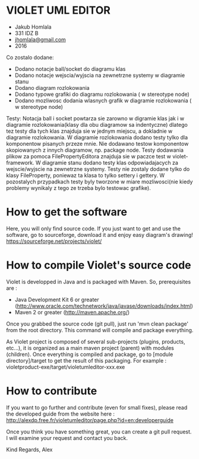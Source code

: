 VIOLET UML EDITOR
======================
* Jakub Homlala
* 331 IDZ B
* jhomlala@gmail.com
* 2016


Co zostalo dodane:

*  Dodano notacje ball/socket do diagramu klas
*  Dodano notacje wejscia/wyjscia na zewnetrzne systemy w diagramie stanu
*  Dodano diagram rozlokowania
*  Dodano typowe grafiki do diagramu rozlokowania ( w stereotype node)
*  Dodano mozliwosc dodania wlasnych grafik w diagramie rozlokowania ( w stereotype node)

Testy:
Notacja ball i socket powtarza sie zarowno w digramie klas jak i w diagramie rozlokowania(klasy dla obu diagramow sa indentyczne) dlatego tez testy dla tych klas znajduja sie w jednym miejscu, a dokladnie w diagramie rozlokowania.
W diagramie rozlokowania dodano testy tylko dla komponentow pisanych przeze mnie. Nie dodawano testow komponentow skopiowanych z innych diagramow, np. package node.
Testy dodawania plikow za pomoca FilePropertyEditora znajduja sie w paczce test w violet-framework. W diagramie stanu dodano testy klas odpowiadajacych za wejscie/wyjscie na zewnetrzne systemy.  Testy nie zostaly dodane tylko do klasy FileProperty, poniewaz ta klasa to tylko settery i gettery. W pozostalych przypadkach testy byly tworzone w miare mozliwosci(nie kiedy problemy wynikaly z tego ze trzeba bylo testowac grafike).

































How to get the software
=======================

Here, you will only find source code. If you just want to get and use the software, go to sourceforge, download it and enjoy easy diagram's drawing! https://sourceforge.net/projects/violet/


How to compile Violet's source code
===================================

Violet is developped in Java and is packaged with Maven.
So, prerequisites are :
+ Java Development Kit 6 or greater (http://www.oracle.com/technetwork/java/javase/downloads/index.html)
+ Maven 2 or greater (http://maven.apache.org/)
 
Once you grabbed the source code (git pull), just run 'mvn clean package' from the root directory. This command will compile and package everything. 

As Violet project is composed of several sub-projects (plugins, products, etc...), it is organized as a main maven project (parent) with modules (children). Once everything is compiled and package, go to [module directory]/target to get the result of this packaging. For example : violetproduct-exe/target/violetumleditor-xxx.exe
 

How to contribute
=================

If you want to go further and contribute (even for small fixes), please read the developed guide from the website here : http://alexdp.free.fr/violetumleditor/page.php?id=en:developerguide

Once you think you have something great, you can create a git pull request. I will examine your request and contact you back.



Kind Regards,
Alex